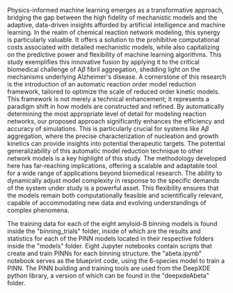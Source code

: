 Physics-informed machine learning emerges as a transformative approach, bridging the gap between the high fidelity of mechanistic models and the adaptive, data-driven insights afforded by artificial intelligence and machine learning. In the realm of chemical reaction network modeling, this synergy is particularly valuable. It offers a solution to the prohibitive computational costs associated with detailed mechanistic models, while also capitalizing on the predictive power and flexibility of machine learning algorithms. This study exemplifies this innovative fusion by applying it to the critical biomedical challenge of A$\beta$ fibril aggregation, shedding light on the mechanisms underlying Alzheimer's disease. A cornerstone of this research is the introduction of an automatic reaction order model reduction framework, tailored to optimize the scale of reduced order kinetic models. This framework is not merely a technical enhancement; it represents a paradigm shift in how models are constructed and refined. By automatically determining the most appropriate level of detail for modeling reaction networks, our proposed approach significantly enhances the efficiency and accuracy of simulations. This is particularly crucial for systems like A$\beta$ aggregation, where the precise characterization of nucleation and growth kinetics can provide insights into potential therapeutic targets. The potential generalizability of this automatic model reduction technique to other network models is a key highlight of this study. The methodology developed here has far-reaching implications, offering a scalable and adaptable tool for a wide range of applications beyond biomedical research. The ability to dynamically adjust model complexity in response to the specific demands of the system under study is a powerful asset. This flexibility ensures that the models remain both computationally feasible and scientifically relevant, capable of accommodating new data and evolving understandings of complex phenomena.


The training data for each of the eight amyloid-B binning models is found inside the  "binning_trials" folder, inside of which are the results and statistics for each of the PINN models located in their respective folders inside the "models" folder. Eight Jupyter notebooks contain scripts that create and train PINNs for each binning structure. the "abeta.ipynb" notebook serves as the blueprint code, using the 6-species model to train a PINN. The PINN building and training tools are used from the DeepXDE python library, a version of which can be found in the "deepxdeAbeta" folder. 